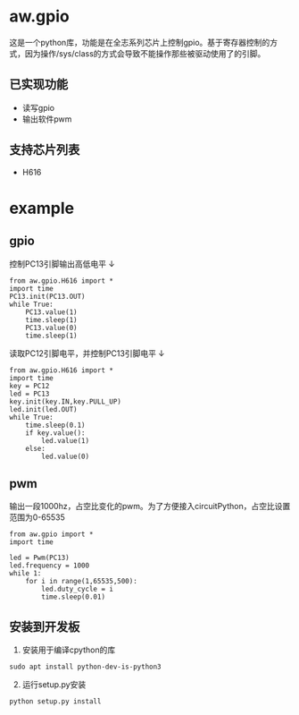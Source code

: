 aw.gpio
======
这是一个python库，功能是在全志系列芯片上控制gpio。基于寄存器控制的方式，因为操作/sys/class的方式会导致不能操作那些被驱动使用了的引脚。

已实现功能
------
- 读写gpio
- 输出软件pwm

支持芯片列表
------
- H616



example
======
gpio
------
控制PC13引脚输出高低电平 ↓
```
from aw.gpio.H616 import *
import time
PC13.init(PC13.OUT)
while True:
    PC13.value(1)
    time.sleep(1)
    PC13.value(0)
    time.sleep(1)
```
读取PC12引脚电平，并控制PC13引脚电平 ↓
```
from aw.gpio.H616 import *
import time
key = PC12
led = PC13
key.init(key.IN,key.PULL_UP)
led.init(led.OUT)
while True:
    time.sleep(0.1)
    if key.value():
        led.value(1)
    else:
        led.value(0)
```
pwm
------
输出一段1000hz，占空比变化的pwm。为了方便接入circuitPython，占空比设置范围为0-65535
```
from aw.gpio import * 
import time

led = Pwm(PC13)
led.frequency = 1000
while 1:
    for i in range(1,65535,500):
        led.duty_cycle = i
        time.sleep(0.01)
```

安装到开发板
------
1. 安装用于编译cpython的库
```
sudo apt install python-dev-is-python3
```
2. 运行setup.py安装
```
python setup.py install
```

